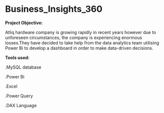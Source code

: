 # Business_Insights_360

**Project Objective:**

Atliq hardware company is growing rapidly in recent years however due to unforeseen circumstances, the company is experiencing enormous losses.They have decided to take help from the data analytics team utilising Power Bi to develop a dashboard in order to make data-driven decisions. 

**Tools used:**

.MySQL database

.Power Bi

.Excel

.Power Query

.DAX Language

